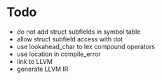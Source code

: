 # Todo
* do not add struct subfields in symbol table
* allow struct subfield access with dot
* use lookahead_char to lex compound operators
* use location in compile_error
* link to LLVM
* generate LLVM IR